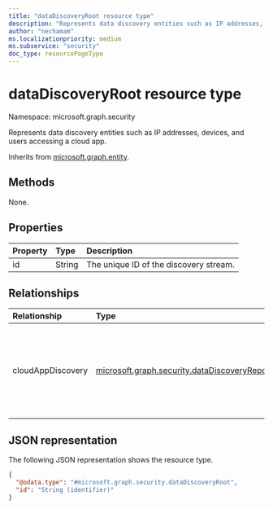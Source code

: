 ```yaml
---
title: "dataDiscoveryRoot resource type"
description: "Represents data discovery entities such as IP addresses, devices, and users accessing a cloud app."
author: "nechamam"
ms.localizationpriority: medium
ms.subservice: "security"
doc_type: resourcePageType
---
```


# dataDiscoveryRoot resource type

Namespace: microsoft.graph.security

Represents data discovery entities such as IP addresses, devices, and users accessing a cloud app.

Inherits from [microsoft.graph.entity](../resources/entity.md).

## Methods
None.

## Properties
|Property|Type|Description|
|:---|:---|:---|
|id|String|The unique ID of the discovery stream.|

## Relationships
|Relationship|Type|Description|
|:---|:---|:---|
|cloudAppDiscovery|[microsoft.graph.security.dataDiscoveryReport](../resources/security-datadiscoveryreport.md)|The available entities are IP addresses, devices, and users accessing a cloud app.|

## JSON representation
The following JSON representation shows the resource type.
<!-- {
  "blockType": "resource",
  "keyProperty": "id",
  "@odata.type": "microsoft.graph.security.dataDiscoveryRoot",
  "baseType": "microsoft.graph.entity",
  "openType": false
}
-->
``` json
{
  "@odata.type": "#microsoft.graph.security.dataDiscoveryRoot",
  "id": "String (identifier)"
}
```

